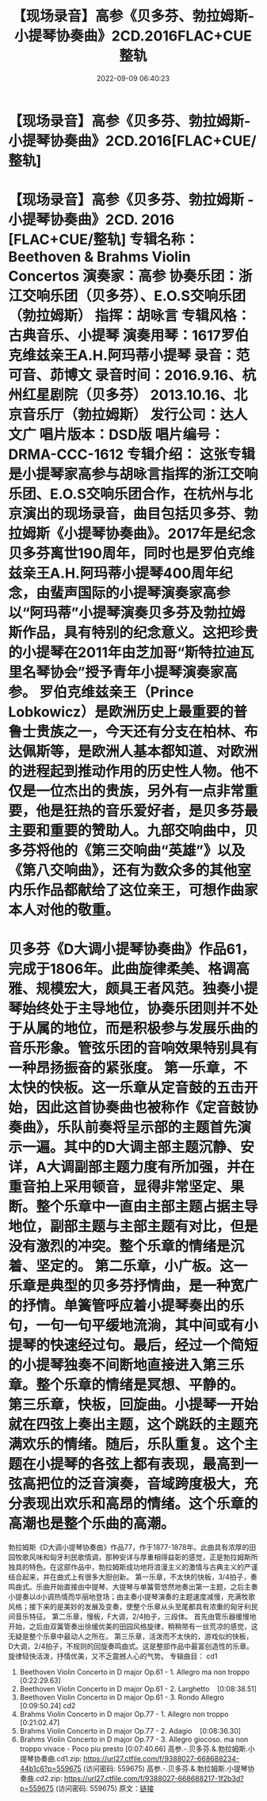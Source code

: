 ﻿---
title: 【现场录音】高参《贝多芬、勃拉姆斯-小提琴协奏曲》2CD.2016FLAC+CUE整轨
date: 2022-09-09 06:40:23
categories: 古典音乐、新世纪、纯音雅乐
tags: 纯音雅乐
---
# 【现场录音】高参《贝多芬、勃拉姆斯-小提琴协奏曲》2CD.2016[FLAC+CUE/整轨]

【现场录音】高参《贝多芬、勃拉姆斯 - 小提琴协奏曲》2CD. 2016 [FLAC+CUE/整轨]
专辑名称：Beethoven & Brahms Violin Concertos
演奏家：高参
协奏乐团：浙江交响乐团（贝多芬）、E.O.S交响乐团（勃拉姆斯）
指挥：胡咏言
专辑风格：古典音乐、小提琴
演奏用琴：1617罗伯克维兹亲王A.H.阿玛蒂小提琴
录音：范可音、茆博文
录音时间：2016.9.16、杭州红星剧院（贝多芬）
2013.10.16、北京音乐厅（勃拉姆斯）
发行公司：达人文广
唱片版本：DSD版
唱片编号：DRMA-CCC-1612
专辑介绍：
这张专辑是小提琴家高参与胡咏言指挥的浙江交响乐团、E.O.S交响乐团合作，在杭州与北京演出的现场录音，曲目包括贝多芬、勃拉姆斯《小提琴协奏曲》。2017年是纪念贝多芬离世190周年，同时也是罗伯克维兹亲王A.H.阿玛蒂小提琴400周年纪念，由蜚声国际的小提琴演奏家高参以“阿玛蒂”小提琴演奏贝多芬及勃拉姆斯作品，具有特别的纪念意义。这把珍贵的小提琴在2011年由芝加哥“斯特拉迪瓦里名琴协会”授予青年小提琴演奏家高参。
罗伯克维兹亲王（Prince
Lobkowicz）是欧洲历史上最重要的普鲁士贵族之一，今天还有分支在柏林、布达佩斯等，是欧洲人基本都知道、对欧洲的进程起到推动作用的历史性人物。他不仅是一位杰出的贵族，另外有一点非常重要，他是狂热的音乐爱好者，是贝多芬最主要和重要的赞助人。九部交响曲中，贝多芬将他的《第三交响曲“英雄”》以及《第八交响曲》，还有为数众多的其他室内乐作品都献给了这位亲王，可想作曲家本人对他的敬重。
=======================
贝多芬《D大调小提琴协奏曲》作品61，完成于1806年。此曲旋律柔美、格调高雅、规模宏大，颇具王者风范。独奏小提琴始终处于主导地位，协奏乐团则并不处于从属的地位，而是积极参与发展乐曲的音乐形象。管弦乐团的音响效果特别具有一种昂扬振奋的紧张度。
第一乐章，不太快的快板。这一乐章从定音鼓的五击开始，因此这首协奏曲也被称作《定音鼓协奏曲》，乐队前奏将呈示部的主题首先演示一遍。其中的D大调主部主题沉静、安详，A大调副部主题力度有所加强，并在重音拍上采用顿音，显得非常坚定、果断。整个乐章中一直由主部主题占据主导地位，副部主题与主部主题有对比，但是没有激烈的冲突。整个乐章的情绪是沉着、坚定的。
第二乐章，小广板。这一乐章是典型的贝多芬抒情曲，是一种宽广的抒情。单簧管呼应着小提琴奏出的乐句，一句一句平缓地流淌，其中间或有小提琴的快速经过句。最后，经过一个简短的小提琴独奏不间断地直接进入第三乐章。整个乐章的情绪是冥想、平静的。
第三乐章，快板，回旋曲。小提琴一开始就在四弦上奏出主题，这个跳跃的主题充满欢乐的情绪。随后，乐队重复。这个主题在小提琴的各弦上都有表现，最高到一弦高把位的泛音演奏，音域跨度极大，充分表现出欢乐和高昂的情绪。这个乐章的高潮也是整个乐曲的高潮。
=======================
勃拉姆斯《D大调小提琴协奏曲》作品77，作于1877-1878年。此曲具有浓厚的田园牧歌风味和匈牙利民歌情调，那种安详与厚重相得益彰的感觉，正是勃拉姆斯所独具的特色。在这部作品中，勃拉姆斯成功地将浪漫主义的激情与古典主义的严谨结合起来，并在曲式上有很多大胆创新。
第一乐章，不太快的快板，3/4拍子，奏鸣曲式。乐曲开始直接由中提琴、大提琴与单簧管悠然地奏出第一主题，之后主奏小提奏以d小调热情而华丽地登场；由主奏小提琴演奏的主题速度减慢，充满牧歌风格；接下来的是美妙的发展及变奏，使整个乐章从头至尾都具有浓重的匈牙利民间音乐特征。
第二乐章，慢板，F大调，2/4拍子，三段体。
首先由管乐器缓慢地开始，之后由双簧管奏出徐缓优美的田园风格旋律，稍稍带有一丝荒凉的感觉，这无疑是整个乐章中最动人之所在。
第三乐章，活泼而不太快的，游戏似的快板，D大调，2/4拍子，不规则的回旋奏鸣曲式。这是整部作品中最富创造性的乐章。旋律轻快活泼，抒情优美，又不乏震撼人心的气势。
专辑曲目：
cd1
01. Beethoven Violin Concerto in D major Op.61 - 1. Allegro ma
non troppo    [0:22:29.63]
02. Beethoven Violin Concerto in D major Op.61 - 2.
Larghetto    [0:08:38.51]
03. Beethoven Violin Concerto in D major Op.61 - 3. Rondo
Allegro    [0:09:50.24]
cd2
01. Brahms Violin Concerto in D major Op.77 - 1. Allegro non
troppo    [0:21:02.47]
02. Brahms Violin Concerto in D major Op.77 - 2.
Adagio    [0:08:36.30]
03. Brahms Violin Concerto in D major Op.77 - 3. Allegro
giocoso. ma non troppo vivace - Poco piu presto
[0:07:40.66]
高参.-.贝多芬.&.勃拉姆斯.小提琴协奏曲.cd1.zip:
https://url27.ctfile.com/f/9388027-668688234-44b1c6?p=559675
(访问密码: 559675)
高参.-.贝多芬.&.勃拉姆斯.小提琴协奏曲.cd2.zip: https://url27.ctfile.com/f/9388027-668688217-1f2b3d?p=559675
(访问密码: 559675)
原文：[链接](https://blog.sina.com.cn/s/blog_1647c7e7601030zbc.html)